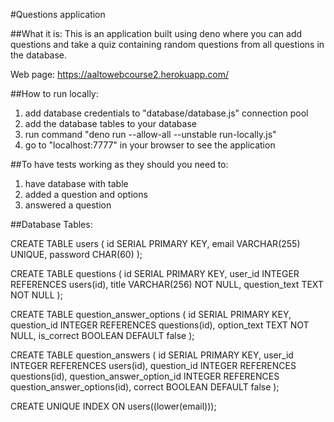 #Questions application

##What it is:
This is an application built using deno where you can add questions and take a quiz containing random questions from all questions in the database.

Web page: https://aaltowebcourse2.herokuapp.com/

##How to run locally:
1. add database credentials to "database/database.js" connection pool
2. add the database tables to your database
3. run command "deno run --allow-all --unstable run-locally.js"
4. go to "localhost:7777" in your browser to see the application

##To have tests working as they should you need to:
1. have database with table
2. added a question and options
3. answered a question

##Database Tables:

CREATE TABLE users (
  id SERIAL PRIMARY KEY,
  email VARCHAR(255) UNIQUE,
  password CHAR(60)
);

CREATE TABLE questions (
  id SERIAL PRIMARY KEY,
  user_id INTEGER REFERENCES users(id),
  title VARCHAR(256) NOT NULL,
  question_text TEXT NOT NULL
);

CREATE TABLE question_answer_options (
  id SERIAL PRIMARY KEY,
  question_id INTEGER REFERENCES questions(id),
  option_text TEXT NOT NULL,
  is_correct BOOLEAN DEFAULT false
);

CREATE TABLE question_answers (
  id SERIAL PRIMARY KEY,
  user_id INTEGER REFERENCES users(id),
  question_id INTEGER REFERENCES questions(id),
  question_answer_option_id INTEGER REFERENCES question_answer_options(id),
  correct BOOLEAN DEFAULT false
);

CREATE UNIQUE INDEX ON users((lower(email)));
